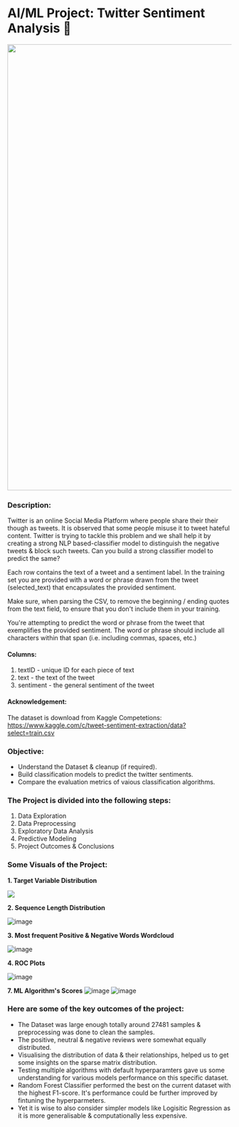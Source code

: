 # AI/ML Project: Twitter Sentiment Analysis 🐤

<p align="center"><img src="https://user-images.githubusercontent.com/54996245/144761314-6ad29602-668e-4acd-83b1-d3c9f7be0cf9.jpg" style="width: 1000px;"/></p>

### Description:

Twitter is an online Social Media Platform where people share their their though as tweets. It is observed that some people misuse it to tweet hateful content. Twitter is trying to tackle this problem and we shall help it by creating a strong NLP based-classifier model to distinguish the negative tweets & block such tweets. Can you build a strong classifier model to predict the same?

Each row contains the text of a tweet and a sentiment label. In the training set you are provided with a word or phrase drawn from the tweet (selected_text) that encapsulates the provided sentiment.

Make sure, when parsing the CSV, to remove the beginning / ending quotes from the text field, to ensure that you don't include them in your training.

You're attempting to predict the word or phrase from the tweet that exemplifies the provided sentiment. The word or phrase should include all characters within that span (i.e. including commas, spaces, etc.)

#### Columns:
1. textID - unique ID for each piece of text 
2. text - the text of the tweet 
3. sentiment - the general sentiment of the tweet 

#### Acknowledgement:
The dataset is download from Kaggle Competetions:\
https://www.kaggle.com/c/tweet-sentiment-extraction/data?select=train.csv

### Objective:
- Understand the Dataset & cleanup (if required).
- Build classification models to predict the twitter sentiments.
- Compare the evaluation metrics of vaious classification algorithms.

### The Project is divided into the following steps:
1. Data Exploration
2. Data Preprocessing
3. Exploratory Data Analysis
4. Predictive Modeling
5. Project Outcomes & Conclusions

### Some Visuals of the Project:

**1. Target Variable Distribution**

<p align="left"><img src="https://user-images.githubusercontent.com/54996245/144761331-b27fd8e6-51d9-4544-b406-010e0c835385.png" /></p>

**2. Sequence Length Distribution**

![image](https://user-images.githubusercontent.com/54996245/144761334-234cc23e-9f5a-4fd4-bf1d-e0cacc872354.png)

**3. Most frequent Positive & Negative Words Wordcloud**

![image](https://user-images.githubusercontent.com/54996245/144761343-1e354ef0-44d6-4ef7-9108-4cc69dd963e6.png)

**4. ROC Plots**

![image](https://user-images.githubusercontent.com/54996245/144761349-d7e651ba-ac4b-4974-8d7a-dc1f8c64b008.png)

**7. ML Algorithm's Scores**
![image](https://user-images.githubusercontent.com/54996245/144761355-0e97e813-b249-4edd-8c98-d30bc9c7ebd6.png)
![image](https://user-images.githubusercontent.com/54996245/144761360-bebd59d1-07f6-4b20-a63c-ad6117d9f934.png)

### Here are some of the key outcomes of the project:
- The Dataset was large enough totally around 27481 samples & preprocessing was done to clean the samples. 
- The positive, neutral & negative reviews were somewhat equally distributed.
- Visualising the distribution of data & their relationships, helped us to get some insights on the sparse matrix distribution.
- Testing multiple algorithms with default hyperparamters gave us some understanding for various models performance on this specific dataset.
- Random Forest Classifier performed the best on the current dataset with the highest F1-score. It's performance could be further improved by fintuning the hyperparmeters.
- Yet it is wise to also consider simpler models like Logisitic Regression as it is more generalisable & computationally less expensive.

